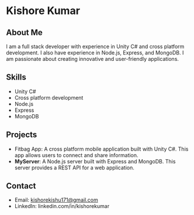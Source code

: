 # Kishore Kumar

## About Me

I am a full stack developer with experience in Unity C# and cross platform development. I also have experience in Node.js, Express, and MongoDB. I am passionate about creating innovative and user-friendly applications.

## Skills

- Unity C#
- Cross platform development
- Node.js
- Express
- MongoDB

## Projects

- Fitbag App: A cross platform mobile application built with Unity C#. This app allows users to connect and share information.
- **MyServer**: A Node.js server built with Express and MongoDB. This server provides a REST API for a web application.

## Contact

- Email: kishorekishu171@gmail.com
- LinkedIn: linkedin.com/in/kishorekumar
